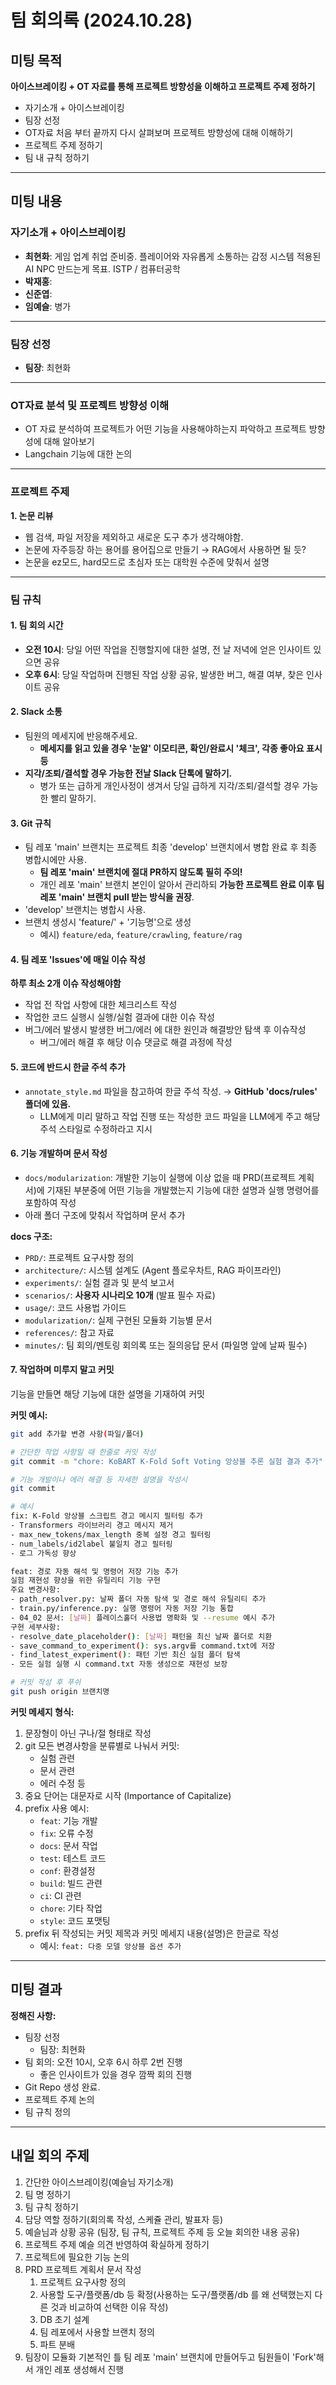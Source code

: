 # 팀 회의록 (2024.10.28)

## 미팅 목적

**아이스브레이킹 + OT 자료를 통해 프로젝트 방향성을 이해하고 프로젝트 주제 정하기**

- 자기소개 + 아이스브레이킹
- 팀장 선정
- OT자료 처음 부터 끝까지 다시 살펴보며 프로젝트 방향성에 대해 이해하기
- 프로젝트 주제 정하기
- 팀 내 규칙 정하기

---

## 미팅 내용

### 자기소개 + 아이스브레이킹

- **최현화**: 게임 업계 취업 준비중. 플레이어와 자유롭게 소통하는 감정 시스템 적용된 AI NPC 만드는게 목표. ISTP / 컴퓨터공학
- **박재홍**:
- **신준엽**:
- **임예슬**: 병가

---

### 팀장 선정

- **팀장**: 최현화

---

### OT자료 분석 및 프로젝트 방향성 이해

- OT 자료 분석하여 프로젝트가 어떤 기능을 사용해야하는지 파악하고 프로젝트 방향성에 대해 알아보기
- Langchain 기능에 대한 논의

---

### 프로젝트 주제

**1. 논문 리뷰**
- 웹 검색, 파일 저장을 제외하고 새로운 도구 추가 생각해야함.
- 논문에 자주등장 하는 용어를 용어집으로 만들기 → RAG에서 사용하면 될 듯?
- 논문을 ez모드, hard모드로 초심자 또는 대학원 수준에 맞춰서 설명

---

### 팀 규칙

#### 1. 팀 회의 시간
- **오전 10시**: 당일 어떤 작업을 진행할지에 대한 설명, 전 날 저녁에 얻은 인사이트 있으면 공유
- **오후 6시**: 당일 작업하며 진행된 작업 상황 공유, 발생한 버그, 해결 여부, 찾은 인사이트 공유

#### 2. Slack 소통
- 팀원의 메세지에 반응해주세요.
    - **메세지를 읽고 있을 경우 '눈알' 이모티콘, 확인/완료시 '체크', 각종 좋아요 표시 등**
- **지각/조퇴/결석할 경우 가능한 전날 Slack 단톡에 말하기.**
    - 병가 또는 급하게 개인사정이 생겨서 당일 급하게 지각/조퇴/결석할 경우 가능한 빨리 말하기.

#### 3. Git 규칙
- 팀 레포 'main' 브랜치는 프로젝트 최종 'develop' 브랜치에서 병합 완료 후 최종 병합시에만 사용.
    - **팀 레포 'main' 브랜치에 절대 PR하지 않도록 필히 주의!**
    - 개인 레포 'main' 브랜치 본인이 알아서 관리하되 **가능한 프로젝트 완료 이후 팀 레포 'main' 브랜치 pull 받는 방식을 권장**.
- 'develop' 브랜치는 병합시 사용.
- 브랜치 생성시 'feature/' + '기능명'으로 생성
    - 예시) `feature/eda`, `feature/crawling`, `feature/rag`

#### 4. 팀 레포 'Issues'에 매일 이슈 작성
**하루 최소 2개 이슈 작성해야함**
- 작업 전 작업 사항에 대한 체크리스트 작성
- 작업한 코드 실행시 실행/실험 결과에 대한 이슈 작성
- 버그/에러 발생시 발생한 버그/에러 에 대한 원인과 해결방안 탐색 후 이슈작성
    - 버그/에러 해결 후 해당 이슈 댓글로 해결 과정에 작성

#### 5. 코드에 반드시 한글 주석 추가
- `annotate_style.md` 파일을 참고하여 한글 주석 작성. → **GitHub 'docs/rules' 폴더에 있음.**
    - LLM에게 미리 말하고 작업 진행 또는 작성한 코드 파일을 LLM에게 주고 해당 주석 스타일로 수정하라고 지시

#### 6. 기능 개발하며 문서 작성
- `docs/modularization`: 개발한 기능이 실행에 이상 없을 때 PRD(프로젝트 계획서)에 기재된 부분중에 어떤 기능을 개발했는지 기능에 대한 설명과 실행 명령어를 포함하여 작성
- 아래 폴더 구조에 맞춰서 작업하며 문서 추가

**docs 구조:**
- `PRD/`: 프로젝트 요구사항 정의
- `architecture/`: 시스템 설계도 (Agent 플로우차트, RAG 파이프라인)
- `experiments/`: 실험 결과 및 분석 보고서
- `scenarios/`: **사용자 시나리오 10개** (발표 필수 자료)
- `usage/`: 코드 사용법 가이드
- `modularization/`: 실제 구현된 모듈화 기능별 문서
- `references/`: 참고 자료
- `minutes/`: 팀 회의/멘토링 회의록 또는 질의응답 문서 (파일명 앞에 날짜 필수)

#### 7. 작업하며 미루지 말고 커밋
기능을 만들면 해당 기능에 대한 설명을 기재하여 커밋

**커밋 예시:**
```bash
git add 추가할 변경 사항(파일/폴더)

# 간단한 작업 사항일 때 한줄로 커밋 작성
git commit -m "chore: KoBART K-Fold Soft Voting 앙상블 추론 실험 결과 추가"

# 기능 개발이나 에러 해결 등 자세한 설명을 작성시
git commit

# 예시
fix: K-Fold 앙상블 스크립트 경고 메시지 필터링 추가
- Transformers 라이브러리 경고 메시지 제거
- max_new_tokens/max_length 중복 설정 경고 필터링
- num_labels/id2label 불일치 경고 필터링
- 로그 가독성 향상

feat: 경로 자동 해석 및 명령어 저장 기능 추가
실험 재현성 향상을 위한 유틸리티 기능 구현
주요 변경사항:
- path_resolver.py: 날짜 폴더 자동 탐색 및 경로 해석 유틸리티 추가
- train.py/inference.py: 실행 명령어 자동 저장 기능 통합
- 04_02 문서: [날짜] 플레이스홀더 사용법 명확화 및 --resume 예시 추가
구현 세부사항:
- resolve_date_placeholder(): [날짜] 패턴을 최신 날짜 폴더로 치환
- save_command_to_experiment(): sys.argv를 command.txt에 저장
- find_latest_experiment(): 패턴 기반 최신 실험 폴더 탐색
- 모든 실험 실행 시 command.txt 자동 생성으로 재현성 보장

# 커밋 작성 후 푸쉬
git push origin 브랜치명
```

**커밋 메세지 형식:**
1. 문장형이 아닌 구나/절 형태로 작성
2. git 모든 변경사항을 분류별로 나눠서 커밋:
   - 실험 관련
   - 문서 관련
   - 에러 수정 등
3. 중요 단어는 대문자로 시작 (Importance of Capitalize)
4. prefix 사용 예시:
   - `feat`: 기능 개발
   - `fix`: 오류 수정
   - `docs`: 문서 작업
   - `test`: 테스트 코드
   - `conf`: 환경설정
   - `build`: 빌드 관련
   - `ci`: CI 관련
   - `chore`: 기타 작업
   - `style`: 코드 포맷팅
5. prefix 뒤 작성되는 커밋 제목과 커밋 메세지 내용(설명)은 한글로 작성
   - 예시: `feat: 다중 모델 앙상블 옵션 추가`

---

## 미팅 결과

**정해진 사항:**

- 팀장 선정
    - 팀장: 최현화
- 팀 회의: 오전 10시, 오후 6시 하루 2번 진행
    - 좋은 인사이트가 있을 경우 깜짝 회의 진행
- Git Repo 생성 완료.
- 프로젝트 주제 논의
- 팀 규칙 정의

---

## 내일 회의 주제

1. 간단한 아이스브레이킹(예슬님 자기소개)
2. 팀 명 정하기
3. 팀 규칙 정하기
4. 담당 역할 정하기(회의록 작성, 스케쥴 관리, 발표자 등)
5. 예슬님과 상황 공유 (팀장, 팀 규칙, 프로젝트 주제 등 오늘 회의한 내용 공유) 
6. 프로젝트 주제 예슬 의견 반영하여 확실하게 정하기
7. 프로젝트에 필요한 기능 논의
8. PRD 프로젝트 계획서 문서 작성
    1. 프로젝트 요구사항 정의
    2. 사용할 도구/플랫폼/db 등 확정(사용하는 도구/플랫폼/db 를 왜 선택했는지 다른 것과 비교하여 선택한 이유 작성)
    3. DB 초기 설계
    4. 팀 레포에서 사용할 브랜치 정의
    5. 파트 분배
9. 팀장이 모듈화 기본적인 틀 팀 레포 'main' 브랜치에 만들어두고 팀원들이 'Fork'해서 개인 레포 생성해서 진행